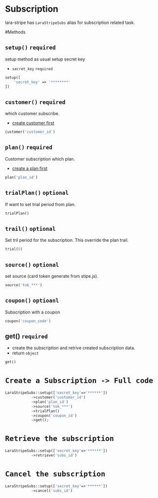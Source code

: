 # Subscription

lara-stripe has `LaraStripeSubs` alias for subscription related task.

#Methods

## `setup()` `required`

setup method as usual setup secret key

* `secret_key`  `required`

```php
setup([
    'secret_key' => '********'
])
```

## `customer()` `required`

which customer subscribe.

* [create customer first](https://github.com/code4mk/lara-stripe/blob/master/doc/customer.md)

```php
customer('customer_id')
```

## `plan()` `required`

Customer subscription which plan.

* [create a plan first](https://github.com/code4mk/lara-stripe/blob/master/doc/customer.md)

```php
plan('plan_id')
```

## `trialPlan()` `optional`

If want to set trial period from plan.

```php
trialPlan()
```

## `trail()` `optional`

Set tril period for the subscription. This override the plan trail.

```php
trial(5)
```

## `source()` `optional`

set source (card token generate from stipe.js).

```php
source('tok_***')
```

## `coupon()` `optioanl`

Subscription with a coupon

```php
coupon('coupon_code')
```

## get() `required`

* create the subscription and retrive created subscription data.
* return `object`

```php
get()
```

# `Create a Subscription -> Full code`


```php
LaraStripeSubs::setup(['secret_key'=>'******'])
            ->customer('customer_id')
            ->plan('plan_id')
            ->source('tok_***')
            ->trialPlan()
            ->coupon('coupon_id')
            ->get();
```

# `Retrieve the subscription`

```php
LaraStripeSubs::setup(['secret_key'=>'******'])
            ->retrieve('subs_id')        
```

# `Cancel the subscription`

```php
LaraStripeSubs::setup(['secret_key'=>'******'])
            ->cancel('subs_id')        
```
